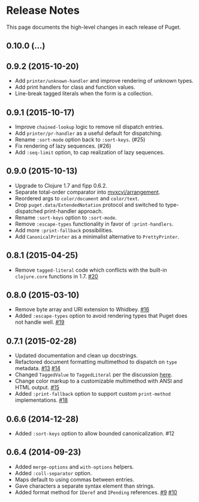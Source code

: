 Release Notes
=============

This page documents the high-level changes in each release of Puget.

## 0.10.0 (...)


## 0.9.2 (2015-10-20)

- Add `printer/unknown-handler` and improve rendering of unknown types.
- Add print handlers for class and function values.
- Line-break tagged literals when the form is a collection.

## 0.9.1 (2015-10-17)

- Improve `chained-lookup` logic to remove nil dispatch entries.
- Add `printer/pr-handler` as a useful default for dispatching.
- Rename `:sort-mode` option back to `:sort-keys`. (#25)
- Fix rendering of lazy sequences. (#26)
- Add `:seq-limit` option, to cap realization of lazy sequences.

## 0.9.0 (2015-10-13)

- Upgrade to Clojure 1.7 and fipp 0.6.2.
- Separate total-order comparator into
  [mvxcvi/arrangement](https://github.com/greglook/clj-arrangement).
- Reordered args to `color/document` and `color/text`.
- Drop `puget.data/ExtendedNotation` protocol and switched to type-dispatched
  print-handler approach.
- Rename `:sort-keys` option to `:sort-mode`.
- Remove `:escape-types` functionality in favor of `:print-handlers`.
- Add more `:print-fallback` possibilities.
- Add `CanonicalPrinter` as a minimalist alternative to `PrettyPrinter`.

## 0.8.1 (2015-04-25)

- Remove `tagged-literal` code which conflicts with the built-in `clojure.core`
  functions in 1.7. [#20](//github.com/greglook/puget/issues/20)

## 0.8.0 (2015-03-10)

- Remove byte array and URI extension to Whidbey.
  [#16](//github.com/greglook/puget/issue/16)
- Added `:escape-types` option to avoid rendering types that Puget does not
  handle well.
  [#19](//github.com/greglook/puget/pull/19)

## 0.7.1 (2015-02-28)

- Updated documentation and clean up docstrings.
- Refactored document formatting multimethod to dispatch on `type` metadata.
  [#13](//github.com/greglook/puget/issue/13)
  [#14](//github.com/greglook/puget/pull/14)
- Changed `TaggedValue` to `TaggedLiteral` per the discussion
  [here](https://groups.google.com/forum/#!topic/clojure-dev/LW0ocQ1RcYI).
- Change color markup to a customizable multimethod with ANSI and HTML output.
  [#15](//github.com/greglook/puget/pull/15)
- Added `:print-fallback` option to support custom `print-method` implementations.
  [#18](//github.com/greglook/puget/pull/18)

## 0.6.6 (2014-12-28)

- Added `:sort-keys` option to allow bounded canonicalization. #12

## 0.6.4 (2014-09-23)

- Added `merge-options` and `with-options` helpers.
- Added `:coll-separator` option.
- Maps default to using commas between entries.
- Gave characters a separate syntax element than strings.
- Added format method for `IDeref` and `IPending` references.
  [#9](//github.com/greglook/puget/issues/9)
  [#10](//github.com/greglook/puget/pull/10)
